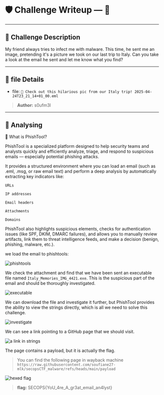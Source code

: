 # 🛡️ Challenge Writeup — 📸
---

## 📜 Challenge Description

My friend always tries to infect me with malware. This time, he sent me an image, pretending it's a picture we took on our last trip to Italy.
Can you take a look at the email he sent and let me know what you find?

---

## 🔗 file Details

- file: `📸 Check out this hilarious pic from our Italy trip! 2025-04-24T23_21_14+01_00.eml`
 
> **Author:** s0ufm3l
---

## 🧠 Analysing

🎯 What is PhishTool?

PhishTool is a specialized platform designed to help security teams and analysts quickly and efficiently analyze, triage, and respond to suspicious emails — especially potential phishing attacks.

It provides a structured environment where you can load an email (such as .eml, .msg, or raw email text) and perform a deep analysis by automatically extracting key indicators like:

    URLs

    IP addresses

    Email headers

    Attachments

    Domains

PhishTool also highlights suspicious elements, checks for authentication issues (like SPF, DKIM, DMARC failures), and allows you to manually review artifacts, link them to threat intelligence feeds, and make a decision (benign, phishing, malware, etc.).

we load the email to phishtools:

![phishtools](image/image.png)

We check the attachment and find that we have been sent an executable file named `Italy_Memories_IMG_4421.exe`. This is the suspicious part of the email and should be thoroughly investigated.

![executable](image/image-1.png)

We can download the file and investigate it further, but PhishTool provides the ability to view the strings directly, which is all we need to solve this challenge.

![investigate](image/image-2.png)

We can see a link pointing to a GitHub page that we should visit.

![a link in strings](image/image-3.png)

The page contains a payload, but it is actually the flag.
> You can find the following page in wayback machine `https://raw.githubusercontent.com/soufiane27-mlk/secopsCTF_malware/refs/heads/main/payload`

![hexed flag](image/image-4.png)

> **flag:** SECOPS{YoU_4re_A_gr3at_email_an4lyst}
